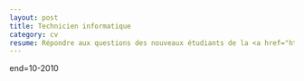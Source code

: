 ```yaml
---
layout: post
title: Technicien informatique
category: cv
resume: Répondre aux questions des nouveaux étudiants de la <a href="http://www.fdsweb.univ-montp2.fr/" target="_blank">faculté des sciences de Montpellier</a>, essentiellement sur l'informatique.
---
```

end=10-2010